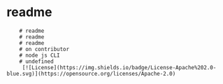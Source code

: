 # readme
        # readme
        # readme
        # readme
        # on contributor
        # node js CLI
        # undefined
         [![License](https://img.shields.io/badge/License-Apache%202.0-blue.svg)](https://opensource.org/licenses/Apache-2.0)

